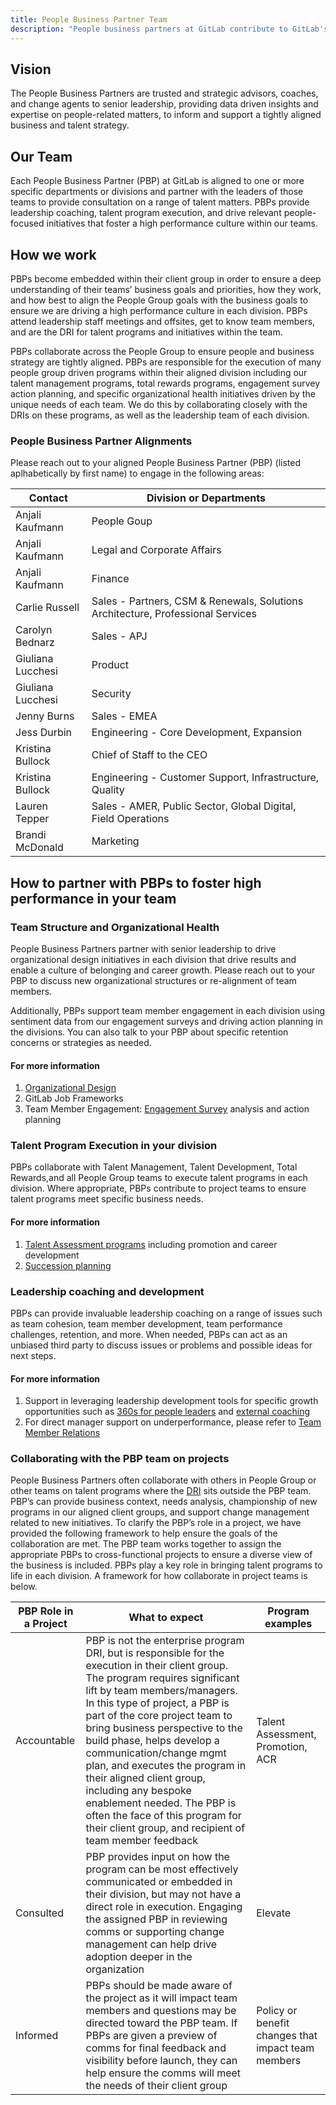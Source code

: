 ```yaml
---
title: People Business Partner Team
description: "People business partners at GitLab contribute to GitLab's strategy by driving a high performance and inclusive culture in each division."
---
```


## Vision

The People Business Partners are trusted and strategic advisors, coaches, and change agents to senior leadership, providing data driven insights and expertise on people-related matters, to inform and support a tightly aligned business and talent strategy.

## Our Team

Each People Business Partner (PBP) at GitLab is aligned to one or more specific departments or divisions and partner with the leaders of those teams to provide consultation on a range of talent matters. PBPs provide leadership coaching, talent program execution, and drive relevant people-focused initiatives that foster a high performance culture within our teams.

## How we work

PBPs become embedded within their client group in order to ensure a deep understanding of their teams’ business goals and priorities, how they work, and how best to align the People Group goals with the business goals to ensure we are driving a high performance culture in each division. PBPs attend leadership staff meetings and offsites, get to know team members, and are the DRI for talent programs and initiatives within the team.

PBPs collaborate across the People Group to ensure people and business strategy are tightly aligned. PBPs are responsible for the execution of many people group driven programs within their aligned division including our talent management programs, total rewards programs, engagement survey action planning, and specific organizational health initiatives driven by the unique needs of each team. We do this by collaborating closely with the DRIs on these programs, as well as the leadership team of each division.

### People Business Partner Alignments

Please reach out to your aligned People Business Partner (PBP) (listed aplhabetically by first name) to engage in the following areas:

| Contact | Division or Departments |
|-------------------|-------------|
| Anjali Kaufmann   | People Goup |
| Anjali Kaufmann   | Legal and Corporate Affairs |
| Anjali Kaufmann   | Finance |
| Carlie Russell    | Sales - Partners, CSM & Renewals,  Solutions Architecture, Professional Services|
| Carolyn Bednarz   | Sales - APJ|
| Giuliana Lucchesi | Product |
| Giuliana Lucchesi | Security |
| Jenny Burns       | Sales - EMEA |
| Jess Durbin       | Engineering - Core Development, Expansion |
| Kristina Bullock       |Chief of Staff to the CEO|
| Kristina Bullock  | Engineering - Customer Support, Infrastructure, Quality |
| Lauren Tepper     | Sales - AMER, Public Sector, Global Digital, Field Operations  |
| Brandi McDonald | Marketing |

## How to partner with PBPs to foster high performance in your team

### Team Structure and Organizational Health

People Business Partners partner with senior leadership to drive organizational design initiatives in each division that drive results and enable a culture of belonging and career growth. Please reach out to your PBP to discuss new organizational structures or re-alignment of team members.

Additionally, PBPs support team member engagement in each division using sentiment data from our engagement surveys and driving action planning in the divisions. You can also talk to your PBP about specific retention concerns or strategies as needed.

#### For more information

1. [Organizational Design](/handbook/people-group/organizational-design/)
1. GitLab Job Frameworks
1. Team Member Engagement: [Engagement Survey](/handbook/people-group/engagement/#engagement-and-org-health-surveys-overview) analysis and action planning

### Talent Program Execution in your division

PBPs collaborate with Talent Management, Talent Development, Total Rewards,and all People Group teams to execute talent programs in each division.  Where appropriate, PBPs contribute to project teams to ensure talent programs meet specific business needs.

#### For more information

1. [Talent Assessment programs](/handbook/people-group/talent-assessment/) including promotion and career development
1. [Succession planning](/handbook/people-group/talent-assessment/#succession-planning)

### Leadership coaching and development

PBPs can provide invaluable leadership coaching on a range of issues such as team cohesion, team member development, team performance challenges, retention, and more. When needed, PBPs can act as an unbiased third party to discuss issues or problems and possible ideas for next steps.

#### For more information

1. Support in leveraging leadership development tools for specific growth opportunities such as [360s for people leaders](/handbook/people-group/360-feedback/) and [external coaching](/handbook/leadership/coaching/)
1. For direct manager support on underperformance, please refer to [Team Member Relations](/handbook/people-group/team-member-relations/)

### Collaborating with the PBP team on projects

People Business Partners often collaborate with others in People Group or other teams on talent programs where the [DRI](/handbook/people-group/directly-responsible-individuals/) sits outside the PBP team. PBP’s can provide business context, needs analysis, championship of new programs in our aligned client groups, and support change management related to new initiatives. To clarify the PBP’s role in a project, we have provided the following framework to help ensure the goals of the collaboration are met. The PBP team works together to assign the appropriate PBPs to cross-functional projects to ensure a diverse view of the business is included. PBPs play a key role in bringing talent programs to life in each division. A framework for how collaborate in project teams is below.

| PBP Role in a Project    | What to expect | Program examples |
|---------|---------|-------|
| Accountable  | PBP is not the enterprise program DRI, but is responsible for the execution in their client group. The program requires significant lift by team members/managers. In this type of project, a PBP is part of the core project team to bring business perspective to the build phase, helps develop a communication/change mgmt plan, and executes the program in their aligned client group, including any bespoke enablement needed. The PBP is often the face of this program for their client group, and recipient of team member feedback | Talent Assessment, Promotion, ACR    |
| Consulted | PBP provides input on how the program can be most effectively communicated or embedded in their division, but may not have a direct role in execution. Engaging the assigned PBP in reviewing comms or supporting change management can help drive adoption deeper in the organization |Elevate   |
| Informed    | PBPs should be made aware of the project as it will impact team members and questions may be directed toward the PBP team. If PBPs are given a preview of comms for final feedback and visibility before launch, they can help ensure the comms will meet the needs of their client group | Policy or benefit changes that impact team members    |

